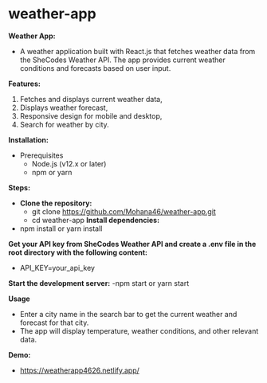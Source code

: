# weather-app
**Weather App:**
- A weather application built with React.js that fetches weather data from the SheCodes Weather API. The app provides current weather conditions and forecasts based on user input.

**Features:**
1. Fetches and displays current weather data,
2. Displays weather forecast,
3. Responsive design for mobile and desktop,
4. Search for weather by city.

**Installation:**
   - Prerequisites
      - Node.js (v12.x or later)
      - npm or yarn
     
**Steps:**
 -  **Clone the repository:**
       - git clone https://github.com/Mohana46/weather-app.git
       - cd weather-app
**Install dependencies:**
 - npm install or yarn install

**Get your API key from SheCodes Weather API and create a .env file in the root directory with the following content:**
- API_KEY=your_api_key

**Start the development server:**
-npm start or yarn start

**Usage**
- Enter a city name in the search bar to get the current weather and forecast for that city.
- The app will display temperature, weather conditions, and other relevant data.

**Demo:**
- https://weatherapp4626.netlify.app/
